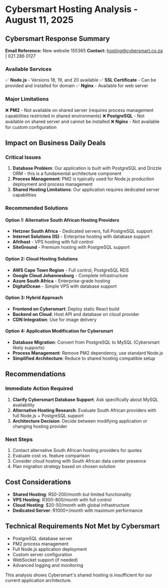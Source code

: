 # Cybersmart Hosting Analysis - August 11, 2025

## Cybersmart Response Summary
**Email Reference:** New website 155365
**Contact:** hosting@cybersmart.co.za | 021 286 0127

### Available Services
✅ **Node.js** - Versions 18, 19, and 20 available
✅ **SSL Certificate** - Can be provided and installed for domain
✅ **Nginx** - Available for web server

### Major Limitations
❌ **PM2** - Not available on shared server (requires process management capabilities restricted in shared environments)
❌ **PostgreSQL** - Not available on shared server and cannot be installed
❌ **Nginx** - Not available for custom configuration

## Impact on Business Daily Deals

### Critical Issues
1. **Database Problem**: Our application is built with PostgreSQL and Drizzle ORM - this is a fundamental architecture component
2. **Process Management**: PM2 is typically used for Node.js production deployment and process management
3. **Shared Hosting Limitations**: Our application requires dedicated server capabilities

### Recommended Solutions

#### Option 1: Alternative South African Hosting Providers
- **Hetzner South Africa** - Dedicated servers, full PostgreSQL support
- **Internet Solutions (IS)** - Enterprise hosting with database support
- **Afrihost** - VPS hosting with full control
- **SiteGround** - Premium hosting with PostgreSQL support

#### Option 2: Cloud Hosting Solutions
- **AWS Cape Town Region** - Full control, PostgreSQL RDS
- **Google Cloud Johannesburg** - Complete infrastructure
- **Azure South Africa** - Enterprise-grade hosting
- **DigitalOcean** - Simple VPS with database support

#### Option 3: Hybrid Approach
- **Frontend on Cybersmart**: Deploy static React build
- **Backend on Cloud**: Host API and database on cloud provider
- **CDN Integration**: Use for image delivery

#### Option 4: Application Modification for Cybersmart
- **Database Migration**: Convert from PostgreSQL to MySQL (Cybersmart likely supports)
- **Process Management**: Remove PM2 dependency, use standard Node.js
- **Simplified Architecture**: Reduce to shared hosting compatible setup

## Recommendations

### Immediate Action Required
1. **Clarify Cybersmart Database Support**: Ask specifically about MySQL availability
2. **Alternative Hosting Research**: Evaluate South African providers with full Node.js + PostgreSQL support
3. **Architecture Decision**: Decide between modifying application or changing hosting provider

### Next Steps
1. Contact alternative South African hosting providers for quotes
2. Evaluate cost vs. feature comparison
3. Consider cloud hosting with South African data center presence
4. Plan migration strategy based on chosen solution

## Cost Considerations
- **Shared Hosting**: R50-200/month but limited functionality
- **VPS Hosting**: R300-800/month with full control
- **Cloud Hosting**: $20-50/month with global infrastructure
- **Dedicated Server**: R1000+/month with maximum performance

## Technical Requirements Not Met by Cybersmart
- PostgreSQL database server
- PM2 process management
- Full Node.js application deployment
- Custom server configuration
- WebSocket support (if needed)
- Advanced logging and monitoring

This analysis shows Cybersmart's shared hosting is insufficient for our current application architecture.